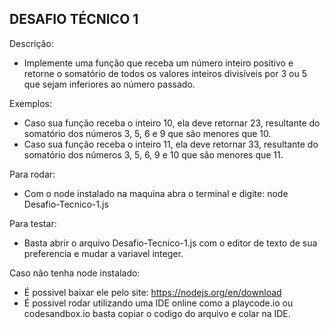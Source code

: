 ## DESAFIO TÉCNICO 1
Descrição:

- Implemente uma função que receba um número inteiro positivo e retorne o somatório de todos os valores
  inteiros divisíveis por 3 ou 5 que sejam inferiores ao número passado.

Exemplos:

- Caso sua função receba o inteiro 10, ela deve retornar 23, resultante do somatório dos números 3, 5, 6 e
  9 que são menores que 10.
- Caso sua função receba o inteiro 11, ela deve retornar 33, resultante do somatório dos números 3, 5, 6, 9
  e 10 que são menores que 11.

Para rodar:

- Com o node instalado na maquina abra o terminal e digite: node Desafio-Tecnico-1.js

Para testar:

- Basta abrir o arquivo Desafio-Tecnico-1.js com o editor de texto de sua preferencia e mudar a variavel integer.

Caso não tenha node instalado:

- É possivel baixar ele pelo site: https://nodejs.org/en/download
- É possivel rodar utilizando uma IDE online como a playcode.io ou codesandbox.io basta copiar o codigo do arquivo e colar na IDE.
